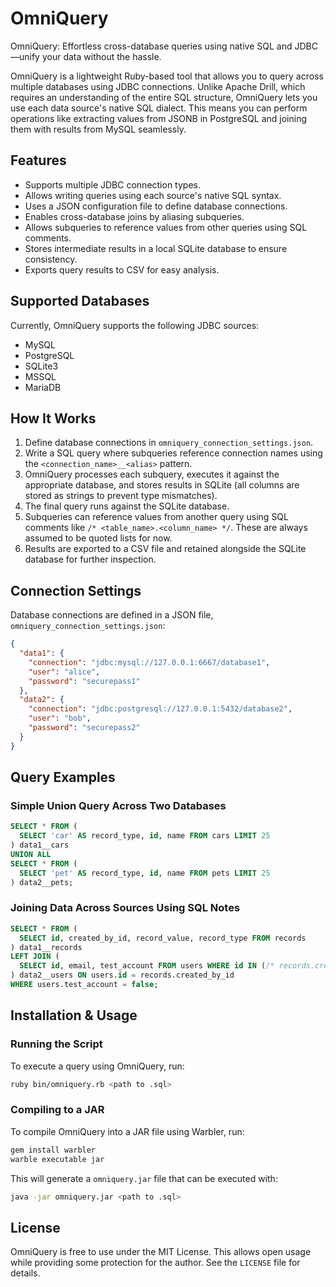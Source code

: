 # OmniQuery
OmniQuery: Effortless cross-database queries using native SQL and JDBC—unify your data without the hassle.

OmniQuery is a lightweight Ruby-based tool that allows you to query across multiple databases using JDBC connections. Unlike Apache Drill, which requires an understanding of the entire SQL structure, OmniQuery lets you use each data source's native SQL dialect. This means you can perform operations like extracting values from JSONB in PostgreSQL and joining them with results from MySQL seamlessly.

## Features

- Supports multiple JDBC connection types.
- Allows writing queries using each source's native SQL syntax.
- Uses a JSON configuration file to define database connections.
- Enables cross-database joins by aliasing subqueries.
- Allows subqueries to reference values from other queries using SQL comments.
- Stores intermediate results in a local SQLite database to ensure consistency.
- Exports query results to CSV for easy analysis.

## Supported Databases

Currently, OmniQuery supports the following JDBC sources:

- MySQL
- PostgreSQL
- SQLite3
- MSSQL
- MariaDB

## How It Works

1. Define database connections in `omniquery_connection_settings.json`.
2. Write a SQL query where subqueries reference connection names using the `<connection_name>__<alias>` pattern.
3. OmniQuery processes each subquery, executes it against the appropriate database, and stores results in SQLite (all columns are stored as strings to prevent type mismatches).
4. The final query runs against the SQLite database.
5. Subqueries can reference values from another query using SQL comments like `/* <table_name>.<column_name> */`. These are always assumed to be quoted lists for now.
6. Results are exported to a CSV file and retained alongside the SQLite database for further inspection.

## Connection Settings

Database connections are defined in a JSON file, `omniquery_connection_settings.json`:

```json
{
  "data1": {
    "connection": "jdbc:mysql://127.0.0.1:6667/database1",
    "user": "alice",
    "password": "securepass1"
  },
  "data2": {
    "connection": "jdbc:postgresql://127.0.0.1:5432/database2",
    "user": "bob",
    "password": "securepass2"
  }
}
```

## Query Examples

### Simple Union Query Across Two Databases

```sql
SELECT * FROM (
  SELECT 'car' AS record_type, id, name FROM cars LIMIT 25
) data1__cars
UNION ALL
SELECT * FROM (
  SELECT 'pet' AS record_type, id, name FROM pets LIMIT 25
) data2__pets;
```

### Joining Data Across Sources Using SQL Notes

```sql
SELECT * FROM (
  SELECT id, created_by_id, record_value, record_type FROM records
) data1__records
LEFT JOIN (
  SELECT id, email, test_account FROM users WHERE id IN (/* records.created_by_id */)
) data2__users ON users.id = records.created_by_id
WHERE users.test_account = false;
```

## Installation & Usage

### Running the Script

To execute a query using OmniQuery, run:

```sh
ruby bin/omniquery.rb <path to .sql>
```

### Compiling to a JAR

To compile OmniQuery into a JAR file using Warbler, run:

```sh
gem install warbler
warble executable jar
```

This will generate a `omniquery.jar` file that can be executed with:

```sh
java -jar omniquery.jar <path to .sql>
```

## License

OmniQuery is free to use under the MIT License. This allows open usage while providing some protection for the author. See the `LICENSE` file for details.